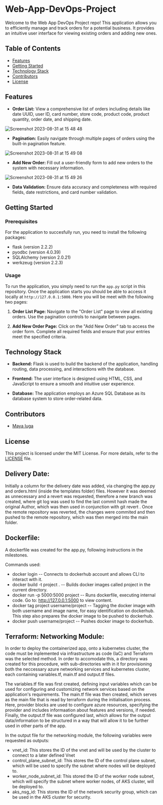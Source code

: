 # Web-App-DevOps-Project

Welcome to the Web App DevOps Project repo! This application allows you to efficiently manage and track orders for a potential business. It provides an intuitive user interface for viewing existing orders and adding new ones.

## Table of Contents

- [Features](#features)
- [Getting Started](#getting-started)
- [Technology Stack](#technology-stack)
- [Contributors](#contributors)
- [License](#license)

## Features

- **Order List:** View a comprehensive list of orders including details like date UUID, user ID, card number, store code, product code, product quantity, order date, and shipping date.
  
![Screenshot 2023-08-31 at 15 48 48](https://github.com/maya-a-iuga/Web-App-DevOps-Project/assets/104773240/3a3bae88-9224-4755-bf62-567beb7bf692)

- **Pagination:** Easily navigate through multiple pages of orders using the built-in pagination feature.
  
![Screenshot 2023-08-31 at 15 49 08](https://github.com/maya-a-iuga/Web-App-DevOps-Project/assets/104773240/d92a045d-b568-4695-b2b9-986874b4ed5a)

- **Add New Order:** Fill out a user-friendly form to add new orders to the system with necessary information.
  
![Screenshot 2023-08-31 at 15 49 26](https://github.com/maya-a-iuga/Web-App-DevOps-Project/assets/104773240/83236d79-6212-4fc3-afa3-3cee88354b1a)

- **Data Validation:** Ensure data accuracy and completeness with required fields, date restrictions, and card number validation.

## Getting Started

### Prerequisites

For the application to succesfully run, you need to install the following packages:

- flask (version 2.2.2)
- pyodbc (version 4.0.39)
- SQLAlchemy (version 2.0.21)
- werkzeug (version 2.2.3)

### Usage

To run the application, you simply need to run the `app.py` script in this repository. Once the application starts you should be able to access it locally at `http://127.0.0.1:5000`. Here you will be meet with the following two pages:

1. **Order List Page:** Navigate to the "Order List" page to view all existing orders. Use the pagination controls to navigate between pages.

2. **Add New Order Page:** Click on the "Add New Order" tab to access the order form. Complete all required fields and ensure that your entries meet the specified criteria.

## Technology Stack

- **Backend:** Flask is used to build the backend of the application, handling routing, data processing, and interactions with the database.

- **Frontend:** The user interface is designed using HTML, CSS, and JavaScript to ensure a smooth and intuitive user experience.

- **Database:** The application employs an Azure SQL Database as its database system to store order-related data.

## Contributors 

- [Maya Iuga]([https://github.com/yourusername](https://github.com/maya-a-iuga))

## License

This project is licensed under the MIT License. For more details, refer to the [LICENSE](LICENSE) file.


## Delivery Date:

Initially a column for the delivery date was added, via changing the app.py and orders.html (inside the templates folder) files. However it was deemed as unnecessary and a revert was requested, therefore a new branch was created, where git log was used to find the last commit hash made the original Author, which was then used in conjunction with git revert <commit-hash>. Once the remote repository was reverted, the changes were commited and then pushed to the remote repository, which was then merged into the main folder.


## Dockerfile:

A dockerfile was created for the app.py, following instructions in the milestones.

Commands used:

- docker login --  Connects to dockerhub account and allows CLI to interact with it.
- docker build -t project . -- Builds docker images called project in the current directory.
- docker run -p 5000:5000 project -- Runs dockerfile, executing internal code. Go to: http://127.0.0.1:5000 to view content.
- docker tag project username/project -- Tagging the docker image with both username and image name, for easy identification on  dockerhub. This step also prepares the docker image to be pushed to dockerhub.
- docker push username/project -- Pushes docker image to dockerhub.


## Terraform: Networking Module:


In order to deploy the containerized app, onto a kubernetes cluster, the code must be inplemented via infrastructure as code (IaC) and Terraform was the selected method. In order to accomodate this, a directory was created for this procedure, with sub-directories with in it for provisioning both the neccessary azure networking services and kubernetes cluster, each containing variables.tf, main.tf and output.tf files.

The variables.tf file was first created, defining input variables which can be used for configuring and customizing network services based on the application's requirements. The main.tf file was then created, which serves as the main file that is read by terraform during the initialisation process. Here, provider blocks are used to configure azure resources, specifying the provider and includes informaation about features and versions, if needed. Finally, the output.tf file was configured last, which allows for the output data/information to be structured in a way that will allow it to be further used in other parts of the app.

In the output file for the networking module, the following variables were requested as outputs: 
- vnet_id: This stores the ID of the vnet and will be used by the cluster to connect to a later defined Vnet
- control_plane_subnet_id: This stores the ID of the control plane subnet, which will be used to specify the subnet where nodes will be deployed to.
- worker_node_subnet_id: This stored the ID of the worker node subnet, which will specify the subnet where worker nodes, of AKS cluster, will be deployed to.
- aks_nsg_id: This stores the ID of the network security group, which can be used in the AKS cluster for security.
